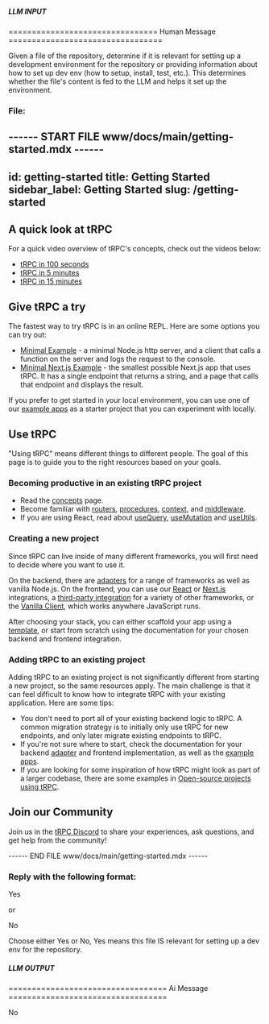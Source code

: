 ##### LLM INPUT #####
================================ Human Message =================================

Given a file of the repository, determine if it is relevant for setting up a development environment for the repository or providing information about how to set up dev env (how to setup, install, test, etc.). This determines whether the file's content is fed to the LLM and helps it set up the environment.

### File:
------ START FILE www/docs/main/getting-started.mdx ------
---
id: getting-started
title: Getting Started
sidebar_label: Getting Started
slug: /getting-started
---

## A quick look at tRPC

For a quick video overview of tRPC's concepts, check out the videos below:

- [tRPC in 100 seconds](https://www.youtube.com/watch?v=0DyAyLdVW0I)
- [tRPC in 5 minutes](https://www.youtube.com/watch?v=S6rcrkbsDI0)
- [tRPC in 15 minutes](https://www.youtube.com/watch?v=2LYM8gf184U)

## Give tRPC a try

The fastest way to try tRPC is in an online REPL. Here are some options you can try out:

- [Minimal Example](https://stackblitz.com/github/trpc/trpc/tree/next/examples/minimal?file=server%2Findex.ts&file=client%2Findex.ts&view=editor) - a minimal Node.js http server, and a client that calls a function on the server and logs the request to the console.
- [Minimal Next.js Example](https://stackblitz.com/github/trpc/trpc/tree/next/examples/next-minimal-starter?file=src%2Fpages%2Fapi%2Ftrpc%2F[trpc].ts&file=src%2Fpages%2Findex.tsx) - the smallest possible Next.js app that uses tRPC. It has a single endpoint that returns a string, and a page that calls that endpoint and displays the result.

If you prefer to get started in your local environment, you can use one of our [example apps](./example-apps.mdx) as a starter project that you can experiment with locally.

## Use tRPC

"Using tRPC" means different things to different people. The goal of this page is to guide you to the right resources based on your goals.

### Becoming productive in an existing tRPC project

- Read the [concepts](./concepts.mdx) page.
- Become familiar with [routers](../server/routers.md), [procedures](../server/procedures.md), [context](../server/context.md), and [middleware](../server/middlewares.md).
- If you are using React, read about [useQuery](../client/react/useQuery.md), [useMutation](../client/react/useMutation.md) and [useUtils](../client/react/useUtils.mdx).

### Creating a new project

Since tRPC can live inside of many different frameworks, you will first need to decide where you want to use it.

On the backend, there are [adapters](../server/adapters-intro.md) for a range of frameworks as well as vanilla Node.js. On the frontend, you can use our [React](../client/react/introduction.mdx) or [Next.js](../client/nextjs/introduction.mdx) integrations, a [third-party integration](../community/awesome-trpc.mdx#frontend-frameworks) for a variety of other frameworks, or the [Vanilla Client](../client/vanilla/setup.mdx), which works anywhere JavaScript runs.

After choosing your stack, you can either scaffold your app using a [template](./example-apps.mdx), or start from scratch using the documentation for your chosen backend and frontend integration.

### Adding tRPC to an existing project

Adding tRPC to an existing project is not significantly different from starting a new project, so the same resources apply. The main challenge is that it can feel difficult to know how to integrate tRPC with your existing application. Here are some tips:

- You don't need to port all of your existing backend logic to tRPC. A common migration strategy is to initially only use tRPC for new endpoints, and only later migrate existing endpoints to tRPC.
- If you're not sure where to start, check the documentation for your backend [adapter](../server/adapters-intro.md) and frontend implementation, as well as the [example apps](./example-apps.mdx).
- If you are looking for some inspiration of how tRPC might look as part of a larger codebase, there are some examples in [Open-source projects using tRPC](../community/awesome-trpc.mdx#-open-source-projects-using-trpc).

## Join our Community

Join us in the [tRPC Discord](https://trpc.io/discord) to share your experiences, ask questions, and get help from the community!

------ END FILE www/docs/main/getting-started.mdx ------

### Reply with the following format:

<rel>Yes</rel>

or

<rel>No</rel>

Choose either Yes or No, Yes means this file IS relevant for setting up a dev env for the repository.

##### LLM OUTPUT #####
================================== Ai Message ==================================

<rel>No</rel>
